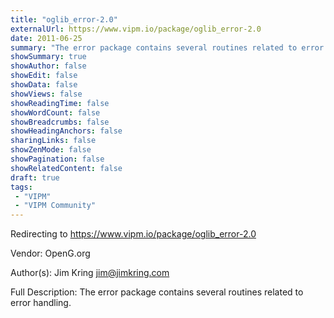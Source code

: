 ```yaml
---
title: "oglib_error-2.0"
externalUrl: https://www.vipm.io/package/oglib_error-2.0
date: 2011-06-25
summary: "The error package contains several routines related to error handling."
showSummary: true
showAuthor: false
showEdit: false
showData: false
showViews: false
showReadingTime: false
showWordCount: false
showBreadcrumbs: false
showHeadingAnchors: false
sharingLinks: false
showZenMode: false
showPagination: false
showRelatedContent: false
draft: true
tags:
 - "VIPM"
 - "VIPM Community"
---
```


Redirecting to https://www.vipm.io/package/oglib_error-2.0

Vendor: OpenG.org

Author(s): Jim Kring <jim@jimkring.com>
 
Full Description:
The error package contains several routines related to error handling.